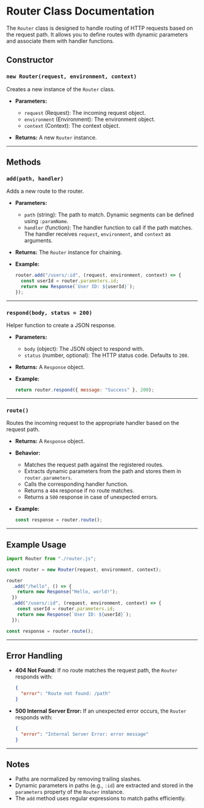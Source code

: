 # Router Class Documentation

The `Router` class is designed to handle routing of HTTP requests based on the request path. It allows you to define routes with dynamic parameters and associate them with handler functions.

## Constructor

### `new Router(request, environment, context)`

Creates a new instance of the `Router` class.

- **Parameters:**

  - `request` (Request): The incoming request object.
  - `environment` (Environment): The environment object.
  - `context` (Context): The context object.

- **Returns:** A new `Router` instance.

---

## Methods

### `add(path, handler)`

Adds a new route to the router.

- **Parameters:**

  - `path` (string): The path to match. Dynamic segments can be defined using `:paramName`.
  - `handler` (function): The handler function to call if the path matches. The handler receives `request`, `environment`, and `context` as arguments.

- **Returns:** The `Router` instance for chaining.

- **Example:**
  ```javascript
  router.add("/users/:id", (request, environment, context) => {
    const userId = router.parameters.id;
    return new Response(`User ID: ${userId}`);
  });
  ```

---

### `respond(body, status = 200)`

Helper function to create a JSON response.

- **Parameters:**

  - `body` (object): The JSON object to respond with.
  - `status` (number, optional): The HTTP status code. Defaults to `200`.

- **Returns:** A `Response` object.

- **Example:**
  ```javascript
  return router.respond({ message: "Success" }, 200);
  ```

---

### `route()`

Routes the incoming request to the appropriate handler based on the request path.

- **Returns:** A `Response` object.

- **Behavior:**

  - Matches the request path against the registered routes.
  - Extracts dynamic parameters from the path and stores them in `router.parameters`.
  - Calls the corresponding handler function.
  - Returns a `404` response if no route matches.
  - Returns a `500` response in case of unexpected errors.

- **Example:**
  ```javascript
  const response = router.route();
  ```

---

## Example Usage

```javascript
import Router from "./router.js";

const router = new Router(request, environment, context);

router
  .add("/hello", () => {
    return new Response("Hello, world!");
  })
  .add("/users/:id", (request, environment, context) => {
    const userId = router.parameters.id;
    return new Response(`User ID: ${userId}`);
  });

const response = router.route();
```

---

## Error Handling

- **404 Not Found:** If no route matches the request path, the `Router` responds with:

  ```json
  {
    "error": "Route not found: /path"
  }
  ```

- **500 Internal Server Error:** If an unexpected error occurs, the `Router` responds with:
  ```json
  {
    "error": "Internal Server Error: error message"
  }
  ```

---

## Notes

- Paths are normalized by removing trailing slashes.
- Dynamic parameters in paths (e.g., `:id`) are extracted and stored in the `parameters` property of the `Router` instance.
- The `add` method uses regular expressions to match paths efficiently.
